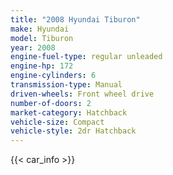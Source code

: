 ```yaml
---
title: "2008 Hyundai Tiburon"
make: Hyundai
model: Tiburon
year: 2008
engine-fuel-type: regular unleaded
engine-hp: 172
engine-cylinders: 6
transmission-type: Manual
driven-wheels: Front wheel drive
number-of-doors: 2
market-category: Hatchback
vehicle-size: Compact
vehicle-style: 2dr Hatchback
---
```


{{< car_info >}}
